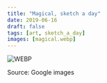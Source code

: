 ```yaml
---
title: "Magical, sketch a day"
date: 2019-06-16
draft: false
tags: [art, sketch_a_day]
images: [magical.webp]
---
```


![WEBP](magical.webp "Magical")

Source: Google images

